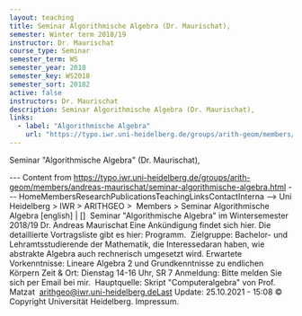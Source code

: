 ```yaml
---
layout: teaching
title: Seminar Algorithmische Algebra (Dr. Maurischat),
semester: Winter term 2018/19
instructor: Dr. Maurischat
course_type: Seminar
semester_term: WS
semester_year: 2018
semester_key: WS2018
semester_sort: 20182
active: false
instructors: Dr. Maurischat
description: Seminar Algorithmische Algebra (Dr. Maurischat),
links:
  - label: "Algorithmische Algebra"
    url: "https://typo.iwr.uni-heidelberg.de/groups/arith-geom/members/andreas-maurischat/seminar-algorithmische-algebra.html"
---
```


Seminar "Algorithmische Algebra" (Dr. Maurischat),

--- Content from https://typo.iwr.uni-heidelberg.de/groups/arith-geom/members/andreas-maurischat/seminar-algorithmische-algebra.html ---
HomeMembersResearchPublicationsTeachingLinksContactInterna --> Uni Heidelberg > IWR > ARITHGEO > &nbsp;Members >&nbsp;Seminar Algorithmische Algebra [english]&nbsp;|&nbsp;[] &nbsp;Seminar "Algorithmische Algebra" im Wintersemester 2018/19 Dr. Andreas Maurischat Eine Ankündigung findet sich hier. Die detaillierte Vortragsliste gibt es hier: Programm. &nbsp;Zielgruppe: Bachelor- und Lehramtsstudierende der Mathematik, die Interessedaran haben, wie abstrakte Algebra auch rechnerisch umgesetzt wird. Erwartete Vorkenntnisse: Lineare Algebra 2 und Grundkenntnisse zu endlichen Körpern Zeit &amp; Ort: Dienstag 14-16 Uhr, SR 7 Anmeldung: Bitte melden Sie sich per Email bei mir. &nbsp;Hauptquelle: Skript "Computeralgebra" von Prof. Matzat &nbsp;arithgeo@iwr.uni-heidelberg.deLast Update:&nbsp;25.10.2021 - 15:08 &copy; Copyright Universit&auml;t Heidelberg.&nbsp;Impressum.

